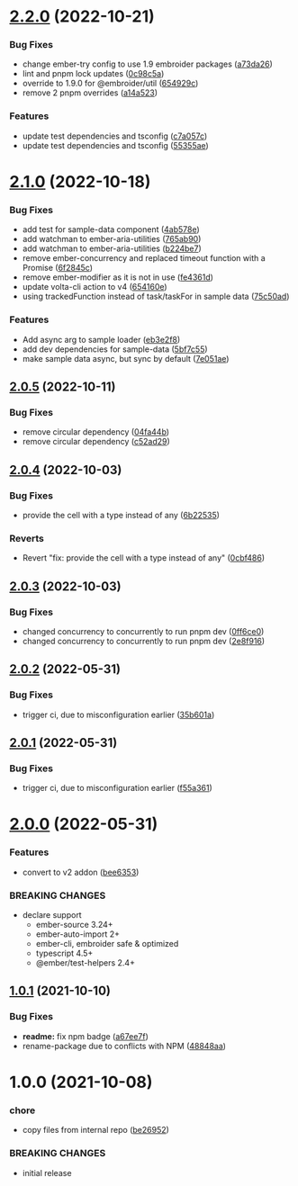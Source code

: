# [2.2.0](https://github.com/CrowdStrike/ember-aria/compare/v2.1.0...v2.2.0) (2022-10-21)


### Bug Fixes

* change ember-try config to use 1.9 embroider packages ([a73da26](https://github.com/CrowdStrike/ember-aria/commit/a73da269eae68efc3767a0a3c6c3818b8c4e6cef))
* lint and pnpm lock updates ([0c98c5a](https://github.com/CrowdStrike/ember-aria/commit/0c98c5aa8935f037554da5ac9cced98f16deba07))
* override to 1.9.0 for @embroider/util ([654929c](https://github.com/CrowdStrike/ember-aria/commit/654929c03d67042e2e52ce095a0d6f84373b4196))
* remove 2 pnpm overrides ([a14a523](https://github.com/CrowdStrike/ember-aria/commit/a14a523f74cc483ec599f29e6fae8e27a761f783))


### Features

* update test dependencies and tsconfig ([c7a057c](https://github.com/CrowdStrike/ember-aria/commit/c7a057c8511bb25a2c544fe8b8d6f64683fbe00e))
* update test dependencies and tsconfig ([55355ae](https://github.com/CrowdStrike/ember-aria/commit/55355ae03b7d49a13c9f2c64e6c1306e73c0e0be))

# [2.1.0](https://github.com/CrowdStrike/ember-aria/compare/v2.0.5...v2.1.0) (2022-10-18)


### Bug Fixes

* add test for sample-data component ([4ab578e](https://github.com/CrowdStrike/ember-aria/commit/4ab578e3403dea8ed50ff0fd023c9fbd6c091b42))
* add watchman to ember-aria-utilities ([765ab90](https://github.com/CrowdStrike/ember-aria/commit/765ab9044d81dc2ca19af5c75256ee663de1c014))
* add watchman to ember-aria-utilities ([b224be7](https://github.com/CrowdStrike/ember-aria/commit/b224be75d6746514ba77e9864dfaea6952cd08a8))
* remove ember-concurrency and replaced timeout function with a Promise ([6f2845c](https://github.com/CrowdStrike/ember-aria/commit/6f2845c5200adf1bdecb98c768ca865bb727087b))
* remove ember-modifier as it is not in use ([fe4361d](https://github.com/CrowdStrike/ember-aria/commit/fe4361def6a282200d48e59ad29d9776efb8e29b))
* update volta-cli action to v4 ([654160e](https://github.com/CrowdStrike/ember-aria/commit/654160ea0eb49b03965117343fc9c2f50acd3eee))
* using trackedFunction instead of task/taskFor in sample data ([75c50ad](https://github.com/CrowdStrike/ember-aria/commit/75c50ad85e9f10eac19dc1d06e8d34322c9e1b1d))


### Features

* Add async arg to sample loader ([eb3e2f8](https://github.com/CrowdStrike/ember-aria/commit/eb3e2f832d24bf57ae578759d764450d38c7876c))
* add dev dependencies for sample-data ([5bf7c55](https://github.com/CrowdStrike/ember-aria/commit/5bf7c559c95198bd15481a2f5e9dd94196225b2b))
* make sample data async, but sync by default ([7e051ae](https://github.com/CrowdStrike/ember-aria/commit/7e051ae42b2452c531486fde4c20e584ea9a6b2a))

## [2.0.5](https://github.com/CrowdStrike/ember-aria/compare/v2.0.4...v2.0.5) (2022-10-11)


### Bug Fixes

* remove circular dependency ([04fa44b](https://github.com/CrowdStrike/ember-aria/commit/04fa44bdca3084c0042c54b07971e700926b7c5a))
* remove circular dependency ([c52ad29](https://github.com/CrowdStrike/ember-aria/commit/c52ad293c6313614abebaeadf78b5a40a8008edc))

## [2.0.4](https://github.com/CrowdStrike/ember-aria/compare/v2.0.3...v2.0.4) (2022-10-03)


### Bug Fixes

* provide the cell with a type instead of any ([6b22535](https://github.com/CrowdStrike/ember-aria/commit/6b2253560c47359a5d45fbbb7822b0856ca190e7))


### Reverts

* Revert "fix: provide the cell with a type instead of any" ([0cbf486](https://github.com/CrowdStrike/ember-aria/commit/0cbf4867bbfd15b5a1cad3cb637fdc0450611e1e))

## [2.0.3](https://github.com/CrowdStrike/ember-aria/compare/v2.0.2...v2.0.3) (2022-10-03)


### Bug Fixes

* changed concurrency to concurrently to run pnpm dev ([0ff6ce0](https://github.com/CrowdStrike/ember-aria/commit/0ff6ce087a1b5767823638ad64b0e3d33a04099e))
* changed concurrency to concurrently to run pnpm dev ([2e8f916](https://github.com/CrowdStrike/ember-aria/commit/2e8f916c6ad99108584ca2c2c1f3b917aaed4d51))

## [2.0.2](https://github.com/CrowdStrike/ember-aria/compare/v2.0.1...v2.0.2) (2022-05-31)


### Bug Fixes

* trigger ci, due to misconfiguration earlier ([35b601a](https://github.com/CrowdStrike/ember-aria/commit/35b601a754c7ccf06b527cacbbdb4cfa5a6f2b8a))

## [2.0.1](https://github.com/CrowdStrike/ember-aria/compare/v2.0.0...v2.0.1) (2022-05-31)


### Bug Fixes

* trigger ci, due to misconfiguration earlier ([f55a361](https://github.com/CrowdStrike/ember-aria/commit/f55a361c255a507b3d297c17ca4b05aeee6710f3))

# [2.0.0](https://github.com/CrowdStrike/ember-aria/compare/v1.0.1...v2.0.0) (2022-05-31)


### Features

* convert to v2 addon ([bee6353](https://github.com/CrowdStrike/ember-aria/commit/bee63539dd5ef5ba4bcf9444cfc16ca354ef0df4))


### BREAKING CHANGES

* declare support
  - ember-source 3.24+
  - ember-auto-import 2+
  - ember-cli, embroider safe & optimized
  - typescript 4.5+
  - @ember/test-helpers 2.4+

## [1.0.1](https://github.com/CrowdStrike/ember-aria/compare/v1.0.0...v1.0.1) (2021-10-10)


### Bug Fixes

* **readme:** fix npm badge ([a67ee7f](https://github.com/CrowdStrike/ember-aria/commit/a67ee7fe2512c443235129a08d26b618b5fdc43b))
* rename-package due to conflicts with NPM ([48848aa](https://github.com/CrowdStrike/ember-aria/commit/48848aa2e91e530218d21d5f10fe0de615c72ecc))

# 1.0.0 (2021-10-08)


### chore

* copy files from internal repo ([be26952](https://github.com/CrowdStrike/ember-aria/commit/be26952fb31d5eab9044b0ccdb0813683d8ba50a))


### BREAKING CHANGES

* initial release
